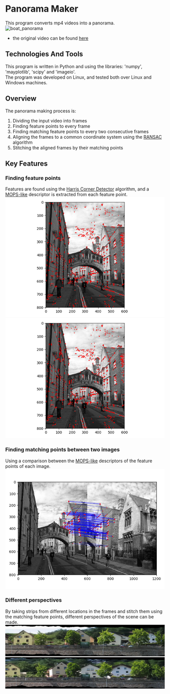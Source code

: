# Panorama Maker
This program converts mp4 videos into a panorama.<br/>
![boat_panorama](https://github.com/IdoSagiv/panorama-maker/blob/main/images/boat_panorama.gif?raw=true)<br/>
* the original video can be found [here](https://github.com/IdoSagiv/panorama-maker/blob/main/videos/boat.mp4)
## Technologies And Tools
This program is written in Python and using the libraries: 'numpy', 'mayplotlib', 'scipy' and 'imageio'.<br/>
The program was developed on Linux, and tested both over Linux and Windows machines.
## Overview
The panorama making process is:
1. Dividing the input video into frames
2. Finding feature points to every frame
3. Finding matching feature points to every two consecutive frames
4. Aligning the frames to a common coordinate system using the [RANSAC](https://en.wikipedia.org/wiki/Random_sample_consensus) algorithm
5. Stitching the aligned frames by their matching points

## Key Features
### Finding feature points
Features are found using the [Harris Corner Detector](https://en.wikipedia.org/wiki/Harris_Corner_Detector) algorithm, and a [MOPS-like](https://www.cs.cornell.edu/courses/cs6670/2011sp/projects/p1/webpages/6/webpage.html) descriptor is extracted from each feature point.<br/>
![oxford1_features](https://github.com/IdoSagiv/panorama-maker/blob/main/images/oxford1_feature_points.png?raw=true)<br/>
![oxford2_features](https://github.com/IdoSagiv/panorama-maker/blob/main/images/oxford2_feature_points.png?raw=true)<br/>
### Finding matching points between two images
Using a comparison between the [MOPS-like](https://www.cs.cornell.edu/courses/cs6670/2011sp/projects/p1/webpages/6/webpage.html) descriptors of the feature points of each image.<br/>
![oxford_matching_points](https://github.com/IdoSagiv/panorama-maker/blob/main/images/oxford_matching_points.png?raw=true)<br/>
### Different perspectives
By taking strips from different locations in the frames and stitch them using the matching feature points, different perspectives of the scene can be made.<br/>
![first_perspective](https://github.com/IdoSagiv/panorama-maker/blob/main/perspective_panoramic_frames/boat/panorama01.png?raw=true)<br/>
![second_perspective](https://github.com/IdoSagiv/panorama-maker/blob/main/perspective_panoramic_frames/boat/panorama09.png?raw=true)<br/>
